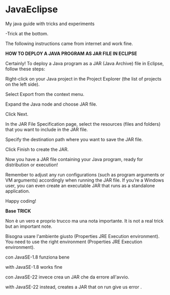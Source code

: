 # JavaEclipse
My java guide with tricks and experiments

-Trick at the bottom.

The following instructions came from internet and work fine.


<b>HOW TO DEPLOY A JAVA PROGRAM AS JAR FILE IN ECLIPSE</b>
 
Certainly! To deploy a Java program as a JAR (Java Archive) file in Eclipse,
follow these steps:

Right-click on your Java project in the Project Explorer (the list of
projects on the left side).

Select Export from the context menu.

Expand the Java node and choose JAR file.

Click Next.

In the JAR File Specification page, select the resources (files and folders)
that you want to include in the JAR file.

Specify the destination path where you want to save the JAR file.

Click Finish to create the JAR.

Now you have a JAR file containing your Java program, ready for distribution
or execution!

Remember to adjust any run configurations (such as program arguments or VM
arguments) accordingly when running the JAR file. If you’re a Windows user,
you can even create an executable JAR that runs as a standalone application.

Happy coding!



<b>Base TRICK</b>

Non è un vero e proprio trucco ma una nota importante.
It is not a real trick but an important note.

Bisogna usare l'ambiente giusto (Properties JRE Execution environment).<br>
You need to use the right environment (Properties JRE Execution environment).

con JavaSE-1.8 funziona bene

with JavaSE-1.8 works fine

con JavaSE-22 invece crea un JAR che da errore all'avvio.

with JavaSE-22 instead, creates a JAR that on run give us error .

